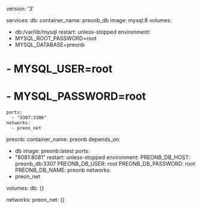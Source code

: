 version: '3'

services:
db:
container_name: preonb_db
image: mysql:8
volumes:
- db:/var/lib/mysql
restart: unless-stopped
environment:
- MYSQL_ROOT_PASSWORD=root
- MYSQL_DATABASE=preonb
#      - MYSQL_USER=root
#      - MYSQL_PASSWORD=root
    ports:
      - "3307:3306"
    networks:
      - preon_net

preonb:
container_name: preonb
depends_on:
- db
image: preonb:latest
ports:
- "8081:8081"
restart: unless-stopped
environment:
PREONB_DB_HOST: preonb_db:3307
PREONB_DB_USER: root
PREONB_DB_PASSWORD: root
PREONB_DB_NAME: preonb
networks:
- preon_net

volumes:
db: {}

networks:
preon_net: {}
